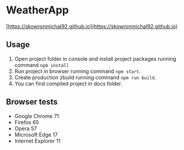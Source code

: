 # WeatherApp
[https://skowronmichal92.github.io](https://skowronmichal92.github.io)

## Usage

1. Open project folder in console and install project packages running command `npm install`
2. Run project in browser running command `npm start`.
3. Create production zbuild running command `npm run build`.
4. You can find compiled project in docs folder.

## Browser tests
- Google Chrome 71
- Firefox 65
- Opera 57
- Microsoft Edge 17
- Internet Explorer 11
